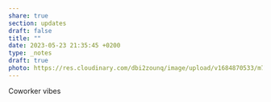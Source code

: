 ```yaml
---
share: true
section: updates
draft: false
title: ""
date: 2023-05-23 21:35:45 +0200
type: _notes
draft: true
photo: https://res.cloudinary.com/dbi2zounq/image/upload/v1684870533/m749matayjhjovxpzjsl.jpg
---
```



Coworker vibes
